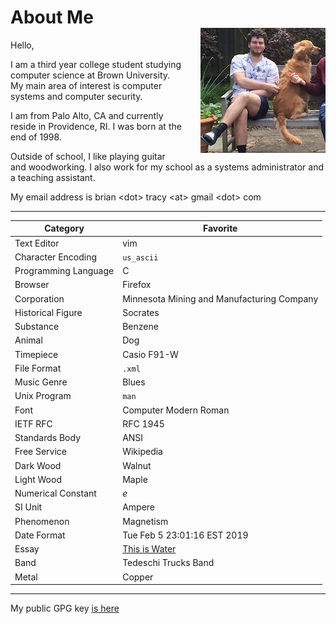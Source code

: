 # About Me

Hello,

<img style="float:right;display:block;margin-top:-50px;margin-left:2em;" src="/images/about_image.png" width="200">

I am a third year college student studying computer science at Brown University.
My main area of interest is computer systems and computer security.

I am from Palo Alto, CA and currently reside in Providence, RI. I was born at the end of 1998.

Outside of school, I like playing guitar and woodworking. I also work for my
school as a systems administrator and a teaching assistant.

My email address is brian &lt;dot&gt; tracy &lt;at&gt; gmail &lt;dot&gt; com

---

| Category | Favorite |
|----------|----------|
| Text Editor | vim |
| Character Encoding | `us_ascii` |
| Programming Language | C |
| Browser | Firefox |
| Corporation | Minnesota Mining and Manufacturing Company |
| Historical Figure | Socrates |
| Substance | Benzene |
| Animal | Dog |
| Timepiece | Casio F91-W |
| File Format | `.xml` |
| Music Genre | Blues |
| Unix Program | `man` |
| Font | Computer Modern Roman |
| IETF RFC | RFC 1945 |
| Standards Body | ANSI |
| Free Service | Wikipedia |
| Dark Wood | Walnut |
| Light Wood | Maple |
| Numerical Constant | *e* |
| SI Unit | Ampere |
| Phenomenon | Magnetism |
| Date Format | Tue Feb 5 23:01:16 EST 2019 |
| Essay | [This is Water](/resources/this_is_water.pdf)
| Band | Tedeschi Trucks Band |
| Metal | Copper |

---

My public GPG key [is here](/resources/briantracy_gpg.txt)

